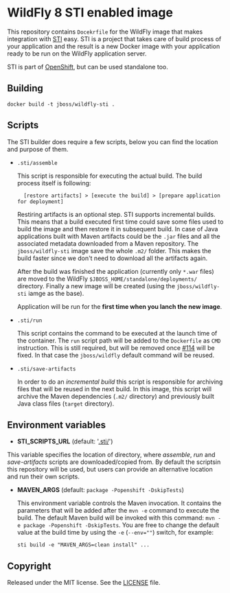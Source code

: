 # WildFly 8 STI enabled image

This repository contains `Docekrfile` for the WildFly image that makes integration with [STI](https://github.com/openshift/source-to-image) easy. STI is a project that takes care of build process of your application and the result is a new Docker image with your application ready to be run on the WildFly application server.

STI is part of [OpenShift](https://github.com/openshift/origin), but can be used standalone too.

## Building

`docker build -t jboss/wildfly-sti .`

## Scripts

The STI builder does require a few scripts, below you can find the location and purpose of them.

* `.sti/assemble`

    This script is responsible for executing the actual build. The build process itself is following:

        [restore artifacts] > [execute the build] > [prepare application for deployment]

    Restiring artifacts is an optional step. STI supports incremental builds. This means that a build executed first time could save some files used to build the image and then restore it in subsequent build. In case of Java applications built with Maven artifacts could be the `.jar` files and all the associated metadata downloaded from a Maven repository. The `jboss/wildfly-sti` image save the whole `.m2/` folder. This makes the build faster since we don't need to download all the artifacts again.
    
    After the build was finished the application (currently only `*.war` files) are moved to the WildFly `$JBOSS_HOME/standalone/deployments/` directory. Finally a new image will be created (using the `jboss/wildfly-sti` iamge as the base).
    
    Application will be run for the **first time when you lanch the new image**.
    
* `.sti/run`

    This script contains the command to be executed at the launch time of the container. The `run` script path will be added to the `Dockerfile` as  `CMD` instruction. This is still required, but will be removed once [#114](https://github.com/openshift/source-to-image/issues/114) will be fixed. In that case the `jboss/wildfly` default command will be reused.

* `.sti/save-artifacts`

    In order to do an *incremental build* this script is responsible for archiving files that will be reused in the next build. In this image, this script will archive the Maven dependencies (`.m2/` directory) and previously built Java class files (`target` directory).

## Environment variables

*  **STI_SCRIPTS_URL** (default: '[.sti/](https://raw.githubusercontent.com/goldmann/openshift-jboss-wildfly/master/.sti)')

  This variable specifies the location of directory, where *assemble*, *run* and *save-artifacts* scripts are downloaded/copied from. By default the scriptsin this repository will be used, but users can provide an alternative location and run their own scripts.

* **MAVEN_ARGS** (default: `package -Popenshift -DskipTests`)

  This environment variable controls the Maven invocation. It contains the parameters that will be added after the `mvn -e` command to execute the build. The default Maven build will be invoked with this command: `mvn -e package -Popenshift -DskipTests`. You are free to change the default value at the build time by using the `-e` (`--env=""`) switch, for example:

      sti build -e "MAVEN_ARGS=clean install" ...
  
## Copyright

Released under the MIT license. See the [LICENSE](https://github.com/goldmann/openshift-jboss-wildfly/blob/master/LICENSE) file.
